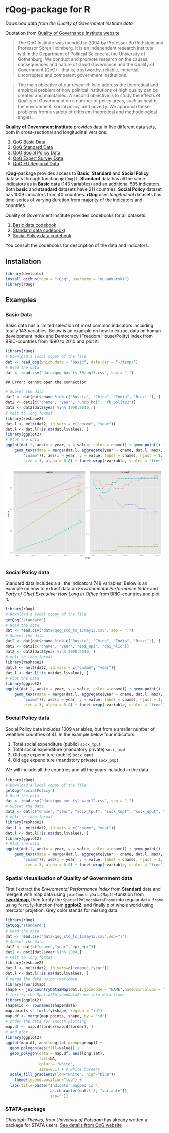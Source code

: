 <!--
%\VignetteEngine{knitr::knitr}
%\VignetteIndexEntry{rqog Markdown Vignette made with knitr}
-->

rQog-package for R
====================================

*Download data from the Quality of Government Institute data*

Quotation from [ Quality of Governance institute website](http://www.qog.pol.gu.se/)

>The QoG Institute was founded in 2004 by Professor Bo Rothstein and Professor Sören Holmberg. It is an independent research institute within the Department of Political Science at the University of Gothenburg. We conduct and promote research on the causes, consequences and nature of Good Governance and the Quality of Government (QoG) - that is, trustworthy, reliable, impartial, uncorrupted and competent government institutions.

>The main objective of our research is to address the theoretical and empirical problem of how political institutions of high quality can be created and maintained. A second objective is to study the effects of Quality of Government on a number of policy areas, such as health, the environment, social policy, and poverty. We approach these problems from a variety of different theoretical and methodological angles.

**Quality of Government institute** provides data in five different data sets, both in cross-sectional and longitudinal versions:

1. [QoG Basic Data](http://www.qog.pol.gu.se/data/datadownloads/qogbasicdata/)
2. [QoG Standard Data](http://www.qog.pol.gu.se/data/datadownloads/qogstandarddata/)
3. [QoG Social Policy Data](http://www.qog.pol.gu.se/data/datadownloads/qogsocialpolicydata/)
4. [QoG Expert Survey Data](http://www.qog.pol.gu.se/data/datadownloads/qogexpertsurveydata/) 
5. [QoG EU Regional Data](http://www.qog.pol.gu.se/data/datadownloads/qogeuregionaldata/)

**rQog**-package provides access to **Basic**, **Standard** and **Social Policy** datasets through function `getQog()`. **Standard** data has all the same indicators as in **Basic** data (143 variables) and an additional 585 indicators. Both **basic** and **standard** datasets have 211 countries. **Social Policy** dataset has 1009 indicators from 40 countries. **rQog** uses *longitudinal* datasets has time-series of varying duration from majority of the indicators and countries.

Quality of Government Institute provides codebooks for all datasets: 

1. [Basic data codebook](http://www.qogdata.pol.gu.se/codebook/codebook_basic_30aug13.pdf)
2. [Standard data codebook](http://www.qogdata.pol.gu.se/codebook/codebook_standard_15may13.pdf)) 
3. [Social Policy data codebook](http://www.qogdata.pol.gu.se/codebook/codebook_social_4apr12.pdf)

You consult the codebooks for description of the data and indicators.


## Installation


```r
library(devtools)
install_github(repo = "rQog", username = "muuankarski")
library(rQog)
```


## Examples

### Basic Data

Basic data has a limited selection of most common indicators incluiding totally 143 variables. Below is an example on how to extract data on human development index and Democracy (Freedom House/Polity) index from BRIC-countries from 1990 to 2010 and plot it.


```r
library(rQog)
# Download a local coppy of the file
dat <- read_qog(which.data = "basic", data.dir = "~/temp/")
# Read the data
dat <- read.csv("data/qog_bas_ts_30aug13.csv", sep = ";")
```

```
## Error: cannot open the connection
```

```r
# Subset the data
dat2 <- dat[dat$cname %in% c("Russia", "China", "India", "Brazil"), ]
dat2 <- dat2[c("cname", "year", "undp_hdi", "fh_polity2")]
dat2 <- dat2[dat2$year %in% 1990:2010, ]
# melt to long format
library(reshape2)
dat.l <- melt(dat2, id.vars = c("cname", "year"))
dat.l <- dat.l[!is.na(dat.l$value), ]
library(ggplot2)
# Plot the data
ggplot(dat.l, aes(x = year, y = value, color = cname)) + geom_point() + geom_line() + 
    geom_text(data = merge(dat.l, aggregate(year ~ cname, dat.l, max), by = c("year", 
        "cname")), aes(x = year, y = value, label = cname), hjust = 1, vjust = -1, 
        size = 3, alpha = 0.8) + facet_wrap(~variable, scales = "free") + theme(legend.position = "none")
```

![plot of chunk ExampleBasic](figure/ExampleBasic.png) 



### Social Policy data

Standard data includes a all the indicators 748 variables. Below is an example on how to extract data on *Environmental Performance Index*  and *Party of Chief Executive: How Long in Office* from BRIC-countries and plot it.



```r
library(rQog)
# Download a local coppy of the file
getQog("standard")
# Read the data
dat <- read.csv("data/qog_std_ts_15may13.csv", sep = ";")
# Subset the data
dat2 <- dat[dat$cname %in% c("Russia", "China", "India", "Brazil"), ]
dat2 <- dat2[c("cname", "year", "epi_epi", "dpi_hlio")]
dat2 <- dat2[dat2$year %in% 2000:2010, ]
# melt to long format
library(reshape2)
dat.l <- melt(dat2, id.vars = c("cname", "year"))
dat.l <- dat.l[!is.na(dat.l$value), ]
# Plot the data
library(ggplot2)
ggplot(dat.l, aes(x = year, y = value, color = cname)) + geom_point() + geom_line() + 
    geom_text(data = merge(dat.l, aggregate(year ~ cname, dat.l, max), by = c("year", 
        "cname")), aes(x = year, y = value, label = cname), hjust = 1, vjust = -1, 
        size = 3, alpha = 0.8) + facet_wrap(~variable, scales = "free") + theme(legend.position = "none")
```


### Social Policy data

Social Policy data includes 1009 variables, but from a smaller number of wealthier countries of 41. In the example below four indicators:

1. Total social expenditure (public) `socx_tput`
2. Total social expenditure (mandatory private) `socx_tmpt`
3. Old age expenditure (public) `socx_oput`
4. Old age expenditure (mandatory private) `socx_ompt`

We will include all the countries and all the years included in the data.



```r
library(rQog)
# Download a local coppy of the file
getQog("socialPolicy")
# Read the data
dat <- read.csv("data/qog_soc_tsl_4apr12.csv", sep = ";")
# Subset the data
dat2 <- dat[c("cname", "year", "socx_tput", "socx_tmpt", "socx_oput", "socx_ompt")]
# melt to long format
library(reshape2)
dat.l <- melt(dat2, id.vars = c("cname", "year"))
dat.l <- dat.l[!is.na(dat.l$value), ]
library(ggplot2)
# Plot the data
ggplot(dat.l, aes(x = year, y = value, color = cname)) + geom_point() + geom_line() + 
    geom_text(data = merge(dat.l, aggregate(year ~ cname, dat.l, max), by = c("year", 
        "cname")), aes(x = year, y = value, label = cname), hjust = 1, vjust = -1, 
        size = 3, alpha = 0.8) + facet_wrap(~variable, scales = "free") + theme(legend.position = "none")
```



### Spatial visualisation of Quality of Government data

First I extract the *Enviromental Performance Index* from **Standard** data and merge it with map data using `joinCountryData2Map()`-funktion from [**rworldmap**](http://cran.r-project.org/web/packages/rworldmap/index.html), then fortify the `SpatialPolygonDataFrame` into regular `data.frame` using `fortify`-function from **ggplot2**,  and finally plot whole world using mercator projetion. Grey color stands for missing data.


```r
library(rQog)
getQog("standard")
# Read the data
dat <- read.csv("data/qog_std_ts_15may13.csv",sep=";")
# Subset the data
dat2 <- dat[c("cname","year","epi_epi")]
dat2 <- dat2[dat2$year %in% 2008,]
# melt to long format
library(reshape2)
dat.l <- melt(dat2, id.vars=c("cname","year"))
dat.l <- dat.l[!is.na(dat.l$value), ]
# merge the data using rworldmap
library(rworldmap)
shape <- joinCountryData2Map(dat.l,joinCode = "NAME",nameJoinColumn = "cname")
# fortify the SpatialPolygonDataFrame into data.frame
library(ggplot2)
shape$id <- rownames(shape@data)
map.points <- fortify(shape, region = "id")
map.df <- merge(map.points, shape, by = "id")
# order the data for smooth plotting
map.df <- map.df[order(map.df$order), ]
# and plot
library(ggplot2)
ggplot(map.df, aes(long,lat,group=group)) +
  geom_polygon(aes(fill=value)) +
  geom_polygon(data = map.df, aes(long,lat), 
               fill=NA, 
               color = "white",
               size=0.1) + # white borders
  scale_fill_gradient2(low="white", high="blue")+
    theme(legend.position="top") +
  labs(title=paste("Indicator mapped is ",
                    as.character(dat.l[1, "variable"]),
                    sep=""))
```



### STATA-package

*Christoph Thewes, from University of Potsdam* has already written a package for STATA users. [See details from QoG website](http://www.qog.pol.gu.se/data/dataextras/forstatausers/)

